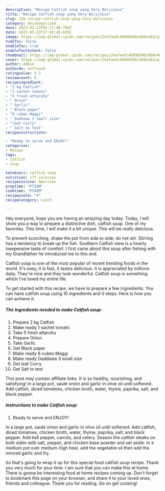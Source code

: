 ```yaml
---
description: "Recipe Catfish soup yang Very Delicious"
title: "Recipe Catfish soup yang Very Delicious"
slug: 330-recipe-catfish-soup-yang-very-delicious
category: Uncategorized
date: 2023-02-23T05:27:48.796Z
date: 2023-05-23T17:42:45.835Z
image: https://img-global.cpcdn.com/recipes/24afaedc4609b500/680x482cq70/catfish-soup-recipe-main-photo.jpg
hideToc: false
enableToc: true
enableTocContent: false
thumbnail: https://img-global.cpcdn.com/recipes/24afaedc4609b500/680x482cq70/catfish-soup-recipe-main-photo.jpg
cover: https://img-global.cpcdn.com/recipes/24afaedc4609b500/680x482cq70/catfish-soup-recipe-main-photo.jpg
author: Admin
authorAv: notfound
ratingvalue: 3.3
reviewcount: 9
recipeingredient:
- "2 kg Catfish"
- "1 sachet tomato"
- "5 fresh attaruhu"
- " Onion"
- " Garlic"
- " Black paper"
- "8 cubes Maggi"
- " Daddawa 3 small size"
- "leaf Corry"
- " Salt to test"
recipeinstructions:

- "Ready to serve and ENJOY!"
categories:
- Recipe
tags:
- catfish
- soup

katakunci: catfish soup 
nutrition: 177 calories
recipecuisine: American
preptime: "PT20M"
cooktime: "PT49M"
recipeyield: "4"
recipecategory: Lunch

---
```



Hey everyone, hope you are having an amazing day today. Today, I will show you a way to prepare a distinctive dish, catfish soup. One of my favorites. This time, I will make it a bit unique. This will be really delicious.

To prevent scorching, shake the pot from side to side; do not stir. Stirring has a tendency to break up the fish. Southern Catfish stew is a hearty inexpensive taste of comfort. I first came about this soup after fishing with my Grandfather he introduced me to this and.

Catfish soup is one of the most popular of recent trending foods in the world. It's easy, it is fast, it tastes delicious. It is appreciated by millions daily. They're nice and they look wonderful. Catfish soup is something which I've loved my entire life.


To get started with this recipe, we have to prepare a few ingredients. You can have catfish soup using 10 ingredients and 0 steps. Here is how you can achieve it.

<!--inarticleads1-->

##### The ingredients needed to make Catfish soup:

1. Prepare 2 kg Catfish
1. Make ready 1 sachet tomato
1. Take 5 fresh attaruhu
1. Prepare  Onion
1. Take  Garlic
1. Get  Black paper
1. Make ready 8 cubes Maggi
1. Make ready  Daddawa 3 small size
1. Get leaf Corry
1. Get  Salt to test


This post may contain affiliate links. It is so healthy, nourishing, and satisfying! In a large pot, sauté onion and garlic in olive oil until softened. Add catfish, diced tomatoes, chicken broth, water, thyme, paprika, salt, and black pepper. 

<!--inarticleads2-->

##### Instructions to make Catfish soup:


1. Ready to serve and ENJOY!

In a large pot, sauté onion and garlic in olive oil until softened. Add catfish, diced tomatoes, chicken broth, water, thyme, paprika, salt, and black pepper. Add bell pepper, carrots, and celery. Season the catfish steaks on both sides with salt, pepper, and chicken base powder and set aside. In a medium pot over medium-high heat, add the vegetable oil then add the minced garlic and fry. 

So that's going to wrap it up for this special food catfish soup recipe. Thank you very much for your time. I am sure that you can make this at home. There is gonna be interesting food at home recipes coming up. Don't forget to bookmark this page on your browser, and share it to your loved ones, friends and colleague. Thank you for reading. Go on get cooking!
